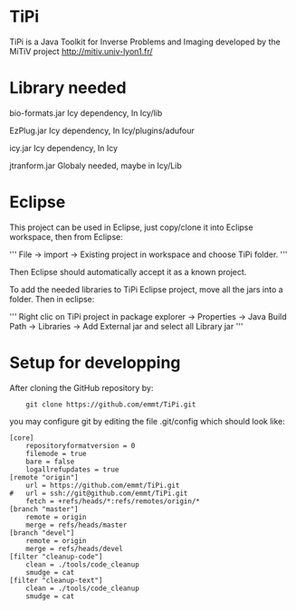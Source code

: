 TiPi
====

TiPi is a Java Toolkit for Inverse Problems and Imaging developed by the MiTiV project <http://mitiv.univ-lyon1.fr/>

Library needed
==============

bio-formats.jar	Icy dependency, In Icy/lib

EzPlug.jar	Icy dependency, In Icy/plugins/adufour

icy.jar		Icy dependency, In Icy

jtranform.jar	Globaly needed, maybe in Icy/Lib

Eclipse
=======

This project can be used in Eclipse, just copy/clone it into Eclipse workspace, then from Eclipse: 

'''
File -> import -> Existing project in workspace and choose TiPi folder.
'''

Then Eclipse should automatically accept it as a known project.

To add the needed libraries to TiPi Eclipse project, move all the jars into a folder. Then in eclipse:

'''
Right clic on TiPi project in package explorer -> Properties -> Java Build Path -> Libraries -> Add External jar and select all Library jar
'''


Setup for developping
=====================

After cloning the GitHub repository by:
```
    git clone https://github.com/emmt/TiPi.git
```
you may configure git by editing the file .git/config which should
look like:
```
[core]
	repositoryformatversion = 0
	filemode = true
	bare = false
	logallrefupdates = true
[remote "origin"]
	url = https://github.com/emmt/TiPi.git
#	url = ssh://git@github.com/emmt/TiPi.git
	fetch = +refs/heads/*:refs/remotes/origin/*
[branch "master"]
	remote = origin
	merge = refs/heads/master
[branch "devel"]
	remote = origin
	merge = refs/heads/devel
[filter "cleanup-code"]
	clean = ./tools/code_cleanup
	smudge = cat
[filter "cleanup-text"]
	clean = ./tools/code_cleanup
	smudge = cat
```
